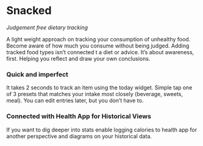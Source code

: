 # Snacked

_Judgement free dietary tracking_

A light weight approach on tracking your consumption of unhealthy food. Become aware of how much you consume without being judged. Adding tracked food types isn’t connected t a diet or advice. It’s about awareness, first. Helping you reflect and draw your own conclusions.

### Quick and imperfect
It takes 2 seconds to track an item using the today widget. Simple tap one of 3 presets that matches your intake most closely (beverage, sweets, meal). You can edit entries later, but you don’t have to.

### Connected with Health App for Historical Views
If you want to dig deeper into stats enable logging calories to health app for another perspective and diagrams on your historical data. 
